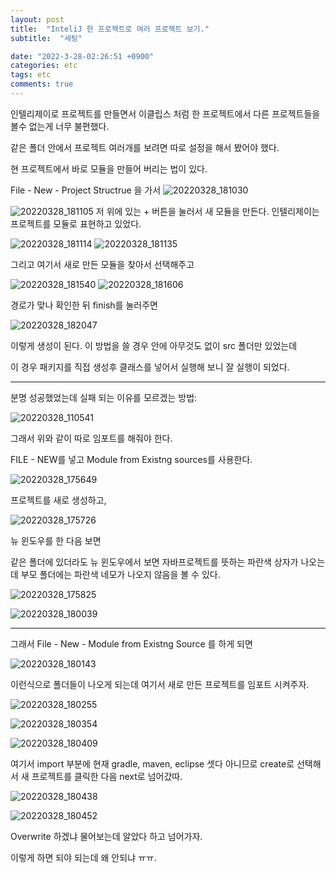 ```yaml
---
layout: post
title:  "InteliJ 한 프로젝트로 여러 프로젝트 보기."
subtitle:  "세팅"

date: "2022-3-28-02:26:51 +0900"
categories: etc
tags: etc
comments: true
---
```



인텔리제이로 프로젝트를 만들면서 이클립스 처럼
한 프로젝트에서 다른 프로젝트들을 볼수 없는게 너무 불편했다.

같은 폴더 안에서 프로젝트 여러개를 보려면 따로 설정을 해서 봤어야 했다.



현 프로젝트에서 바로 모듈을 만들어 버리는 법이 있다.

File - New - Project Structrue 을 가서
![20220328_181030](/assets/20220328_181030_eqk2uowrg.png)


![20220328_181105](/assets/20220328_181105.png)
저 위에 있는 + 버튼을 눌러서 새 모듈을 만든다.
인텔리제이는 프로젝트를 모듈로 표현하고 있었다.


![20220328_181114](/assets/20220328_181114.png)
![20220328_181135](/assets/20220328_181135.png)

그리고  여기서 새로 만든 모듈을  찾아서 선택해주고


![20220328_181540](/assets/20220328_181540.png)
![20220328_181606](/assets/20220328_181606.png)

경로가 맞나 확인한 뒤 finish를 눌러주면

![20220328_182047](/assets/20220328_182047.png)

이렇게 생성이 된다.
이 방법을 쓸 경우 안에 아무것도 없이 src 폴더만 있었는데

이 경우 패키지를 직접 생성후 클래스를 넣어서 실행해 보니 잘 실행이 되었다.

------------



분명 성공했었는데 실패 되는 이유를 모르겠는 방법:

![20220328_110541](/assets/20220328_110541.png)

그래서 위와 같이 따로 임포트를 해줘야 한다.

FILE - NEW를 넣고 Module from Existng sources를 사용한다.


![20220328_175649](/assets/20220328_175649.png)

프로젝트를 새로 생성하고,

![20220328_175726](/assets/20220328_175726.png)

뉴 윈도우를 한 다음 보면

같은 폴더에 있더라도 뉴 윈도우에서 보면  자바프로젝트를 뜻하는 파란색 상자가 나오는데 부모 폴더에는 파란색 네모가 나오지 않음을 볼 수 있다.


![20220328_175825](/assets/20220328_175825.png)

![20220328_180039](/assets/20220328_180039.png)


-----


그래서 File - New - Module from Existng Source 를 하게 되면

![20220328_180143](/assets/20220328_180143.png)

이런식으로 폴더들이 나오게 되는데 여기서 새로 만든 프로젝트를 임포트 시켜주자.


![20220328_180255](/assets/20220328_180255.png)

![20220328_180354](/assets/20220328_180354.png)

![20220328_180409](/assets/20220328_180409.png)

여기서 import 부분에 현재 gradle, maven, eclipse 셋다 아니므로 create로 선택해서 새 프로젝트를 클릭한 다음 next로 넘어갔따.

![20220328_180438](/assets/20220328_180438.png)


![20220328_180452](/assets/20220328_180452.png)


Overwrite 하겠냐 물어보는데 알았다 하고 넘어가자.

이렇게 하면 되야 되는데 왜 안되냐 ㅠㅠ.
